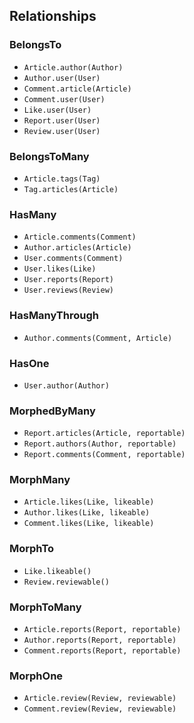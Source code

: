 ## Relationships

### BelongsTo
 - `Article.author(Author)`
 - `Author.user(User)`
 - `Comment.article(Article)`
 - `Comment.user(User)`
 - `Like.user(User)`
 - `Report.user(User)`
 - `Review.user(User)`

### BelongsToMany
 - `Article.tags(Tag)`
 - `Tag.articles(Article)`

### HasMany
 - `Article.comments(Comment)`
 - `Author.articles(Article)`
 - `User.comments(Comment)`
 - `User.likes(Like)`
 - `User.reports(Report)`
 - `User.reviews(Review)`

### HasManyThrough
 - `Author.comments(Comment, Article)`

### HasOne
 - `User.author(Author)`

### MorphedByMany
 - `Report.articles(Article, reportable)`
 - `Report.authors(Author, reportable)`
 - `Report.comments(Comment, reportable)`

### MorphMany
 - `Article.likes(Like, likeable)`
 - `Author.likes(Like, likeable)`
 - `Comment.likes(Like, likeable)`

### MorphTo
 - `Like.likeable()`
 - `Review.reviewable()`

### MorphToMany
 - `Article.reports(Report, reportable)`
 - `Author.reports(Report, reportable)`
 - `Comment.reports(Report, reportable)`

### MorphOne
 - `Article.review(Review, reviewable)`
 - `Comment.review(Review, reviewable)`
